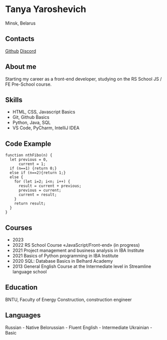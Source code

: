 # Tanya Yaroshevich
Minsk, Belarus

## Contacts
[Github](https://github.com/Latira)
[Discord](https://discordapp.com/users/966043816647884880/)

## About me
Starting my career as a front-end developer, studying on the RS School JS / FE Pre-School course.

## Skills
* HTML, CSS, Javascript Basics
* Git, Github Basics
* Python, Java, SQL
* VS Code, PyCharm, IntelliJ IDEA

## Code Example
```
function nthFibo(n) {
  let previous = 0,
      current = 1;     
  if (n==1) {return 0;}   
  else if (n==2){return 1;}   
  else {  
    for (let i=2; i<n; i++) {    
      result = current + previous;      
      previous = current;      
      current = result;     
    }   
    return result;    
  }  
}
```

## Courses
* 2023 
* 2022 RS School Course «JavaScript/Front-end» (in progress)
* 2021 Project management and business analysis in IBA Institute
* 2021 Basics of Python programming in IBA Institute
* 2020 SQL: Database Basics in Belhard Academy
* 2013 General English Course at the Intermediate level in Streamline language school


## Education
BNTU, Faculty of Energy Construction, construction engineer

## Languages
Russian - Native
Belorussian - Fluent
English - Intermediate
Ukrainian - Basic
